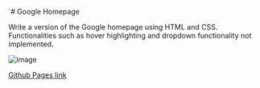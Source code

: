 `# Google Homepage

Write a version of the Google homepage using HTML and CSS. Functionalities such as hover highlighting and dropdown functionality not implemented.

![image](https://user-images.githubusercontent.com/86455800/156296585-9406b57c-dfd5-4c2b-9f67-e88c2333112d.png)

[Github Pages link](denxychen.github.io/google-homepage)
